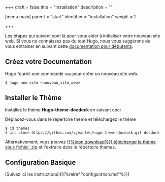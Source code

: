 +++
draft = false
title = "Installation"
description = ""

[menu.main]
parent = "start"
identifier = "installation"
weight = 1

+++



Les étapes qui suivent sont là pour vous aider à initialiser votre nouveau site web. Si vous ne connaissez pas du tout Hugo, nous vous suggérons de vous entraîner en suivant cette [documentation pour débutants](https://gohugo.io/overview/quickstart/).


## Créez votre Documentation

Hugo fournit une commande `new` pour créer un nouveau site web.

	$ hugo new site <nouveau_site_web>

## Installer le Thème

Installez le thème **Hugo-theme-docdock** en suivant ceci  

Déplacez-vous dans le répertoire thème et téléchargez le thème 

	$ cd themes
	$ git clone https://github.com/vjeantet/hugo-theme-docdock.git docdock

Alternativement, vous pouvez [{{%icon download%}} télécharger le thème sous fichier .zip](https://github.com/vjeantet/hugo-theme-docdock/archive/master.zip) et l'extraire dans le répertoire themes.

## Configuration Basique

[Suivez ici les instructions]({{%relref "configuration.md"%}})